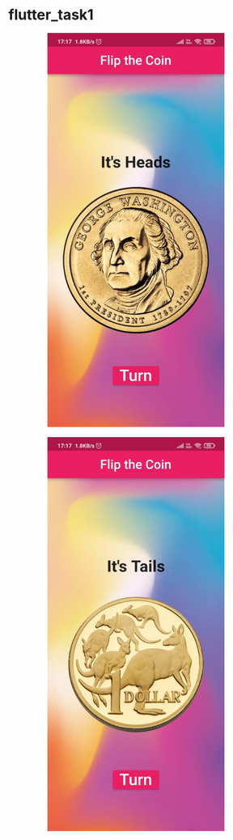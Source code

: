 # flutter_task1
<p align="center">
  <img src="demo1.jpeg" width="350"><br><br>
  <img src="demo2.jpeg" width="350" >
</p>
